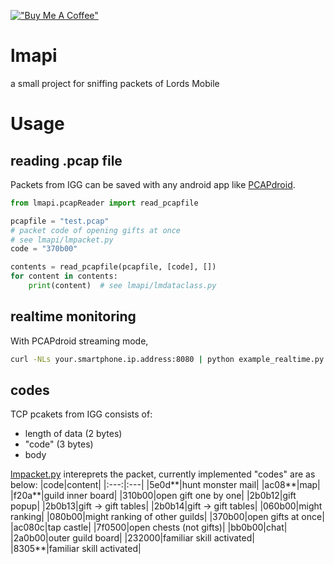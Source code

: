 [!["Buy Me A Coffee"](https://www.buymeacoffee.com/assets/img/custom_images/orange_img.png)](https://buymeacoffee.com/lordscounters)

# lmapi
a small project for sniffing packets of Lords Mobile

# Usage
## reading .pcap file
Packets from IGG can be saved with any android app like [PCAPdroid](https://github.com/emanuele-f/PCAPdroid).

```python
from lmapi.pcapReader import read_pcapfile

pcapfile = "test.pcap"
# packet code of opening gifts at once
# see lmapi/lmpacket.py
code = "370b00"

contents = read_pcapfile(pcapfile, [code], [])
for content in contents:
    print(content)  # see lmapi/lmdataclass.py
```

## realtime monitoring
With PCAPdroid streaming mode, 
```sh
curl -NLs your.smartphone.ip.address:8080 | python example_realtime.py -
```

## codes
TCP pcakets from IGG consists of:
- length of data (2 bytes)
- "code" (3 bytes)
- body

[lmpacket.py](https://github.com/Grape0201/lmapi/blob/master/lmapi/lmpacket.py) intereprets the packet, currently implemented "codes" are as below:
|code|content|
|:---:|:---|
|5e0d**|hunt monster mail|
|ac08**|map|
|f20a**|guild inner board|
|310b00|open gift one by one|
|2b0b12|gift popup|
|2b0b13|gift -> gift tables|
|2b0b14|gift -> gift tables|
|060b00|might ranking|
|080b00|might ranking of other guilds|
|370b00|open gifts at once|
|ac080c|tap castle|
|7f0500|open chests (not gifts)|
|bb0b00|chat|
|2a0b00|outer guild board|
|232000|familiar skill activated|
|8305**|familiar skill activated|
